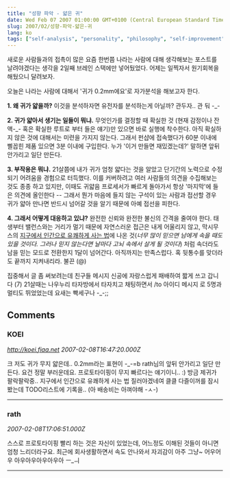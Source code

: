 ```yaml
---
title: "성향 파악 - 얇은 귀"
date: Wed Feb 07 2007 01:00:00 GMT+0100 (Central European Standard Time)
slug: 2007/02/성향-파악-얇은-귀
lang: ko
tags: ["self-analysis", "personality", "philosophy", "self-improvement"]
---
```


새로운 사람들과의 접촉이 많은 요즘 한번쯤 나라는 사람에 대해 생각해보는 포스트를 날려야겠다는 생각을
2일째 브레인 스택에만 넣어뒀었다. 어제는 일찍자서 원기회복을 해뒀으니 달려보자.

오늘은 나라는 사람에 대해서 '귀가 0.2mm에요'로 자가분석을 해보고자 한다.

**1. 왜 귀가 얇을까?**
이것을 분석하자면 유전자를 분석하는게 아닐까? 관두자.. 관 둬 -_-

**2. 귀가 얇아서 생기는 일들이 뭐냐.**
무엇인가를 결정할 때 확실한 것 (현재 감정이나 잔액-_- 혹은 확실한 루트로 부터 들은 얘기)만 있으면
바로 실행에 착수한다. 아직 확실하지 않은 것에 대해서는 미련을 가지지 않는다. 
그래서 펀샵에 접속했다가 60분 이내에 삘꼽힌 제품 있으면 3분 이내에 구입한다.
누가 '이거 만들면 재밌겠는데?' 말하면 앞뒤 안가리고 일단 만든다. 

**3. 부작용은 뭐냐.**
21살쯤에 내가 귀가 엄청 얇다는 것을 알았고 단기간의 노력으로 수정되기 어려움을 경험으로 터득했다.
이를 커버하려고 여러 사람들의 의견을 수집해보는 것도 종종 하고 있지만, 이때도 귀얇음 프로세서가 빠르게 돌아가서 항상 '마지막'에 들은 의견에 올인한다 --
그래서 뭔가 마음에 들지 않는 구석이 있는 사람과 접선할 경우 귀가 얇아 만나면 반드시 넘어갈 것을 알기 때문에 아예 접선을 피한다. 

**4. 그래서 어떻게 대응하고 있냐?**
완전한 신뢰와 완전한 불신의 간격을 줄여야 한다. 태생부터 밸런스와는 거리가 멀기 때문에 자연스러운 접근은 내게 어울리지 않고, 막시무스의 [지구에서 인간으로 유쾌하게 사는 법](http://www.yes24.com//Goods/FTGoodsView.aspx?goodsNo=2129508)에 나온 것(*너무 많이 믿으면 남에게 속을 때도 있을 것이다. 그러나 믿지 않는다면 날마다 고뇌 속에서 살게 될 것이다*) 처럼 속더라도 남을 믿는 모드로 전환한지 1달이 넘어간다. 
아직까지는 만족스럽다. 혹 뒷통수를 맞더라도 끝까지 지켜내리라. 불끈 (@) 

집중해서 글 좀 써보려는데 친구들 메시지 신공에 자랑스럽게 패배하여 짧게 쓰고 갑니다 (7)
21살때는 나우누리 타자방에서 타자치고 채팅하면서 /to 아이디 메시지 로 5명과 멀티도 뛰었었는데
요새는 빡세구나 -_-;;

## Comments

### KOEI
*http://koei.fiaa.net*
*2007-02-08T16:47:20.000Z*

크 저도 귀가 무지 얇은데.. 0.2mm라는 표현이 -_-=b
rath님의 앞뒤 안가리고 일단 만든다. 요건 정말 부러운데요. 프로토타이핑이 무지 빠르다는 얘기이니.. :)
방금 제귀가 팔락팔락중.. 지구에서 인간으로 유쾌하게 사는 법 질러야겠네여 클클 다즐이꺼를 잠시 봤는데 TODO리스트에 기록을.. (아 배송비는 아껴야해 -ㅅ-)

---

### rath
*2007-02-08T17:06:51.000Z*

스스로 프로토타이핑 빨리 하는 것은 자신이 있었는데, 어느정도 이해된 것들이 아니면 엄청 느리더라구요. 최근에 회사생활하면서 속도 안나와서 자괴감이 아주 그냥~ 어우어우 아우아우아우아우아 ㅡ_ㅢ

---
